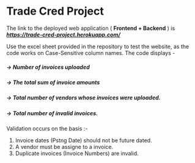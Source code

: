 # Trade Cred Project
The link to the deployed web application ( **Frontend + Backend** ) is ***https://trade-cred-project.herokuapp.com/***

Use the excel sheet provided in the repository to test the website, as the code works on Case-Sensitive column names.
The code displays -
##### -> Number of invoices uploaded
##### -> The total sum of invoice amounts
##### -> Total number of vendors whose invoices were uploaded.
##### -> Total number of invalid invoices.

Validation occurs on the basis :-
  1) Invoice dates (Pstng Date) should not be future dated.
  2) A vendor must be assigne to a invoice.
  3) Duplicate invoices (Invoice Numbers) are invalid.

